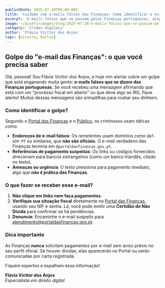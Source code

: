 ```yaml
---
publishDate: 2025-07-28T00:00:00Z
title: 'Cuidado com e-mails falsos das Finanças: Como identificar e evitar golpes'
excerpt: 'E-mails falsos que se passam pelas Finanças portuguesas, alegando dívidas ou processos fiscais'
image: ~/assets/images/blog/2025-07-28-e-mails-falsos-que-se-passam-pelas-finanças-portuguesas-alegando-dívidas-ou-processos-fiscais.jpg
category: 'Crimes digitais'
author: 'Flávia Victtor dos Anjos'
tags: [direito, burlas]
---
```


## Golpe do "e-mail das Finanças": o que você precisa saber  

Olá, pessoal! Sou Flávia Victtor dos Anjos, e hoje vim alertar sobre um golpe que está enganando muita gente: **e-mails falsos que se dizem das Finanças portuguesas**. Se você recebeu uma mensagem afirmando que está com um "processo fiscal em aberto" ou que deve algo ao IRS, fique atento! Muitas dessas mensagens são armadilhas para roubar seu dinheiro.  

### Como identificar o golpe?  

Segundo o [Portal das Finanças](https://info.portaldasfinancas.gov.pt/pt/destaques/Paginas/Alerta_seguranca_20250716.aspx) e o [Público](https://www.publico.pt/2025/05/30/sociedade/noticia/fisco-alerta-nova-serie-emails-falsos-falar-possivel-reembolso-2134984), os criminosos usam táticas como:  

- **Endereços de e-mail falsos**: Os remetentes usam domínios como `@AT-GOV-PT` ou similares, que **não são oficiais**. O e-mail verdadeiro das Finanças termina em `@portaldasfinancas.gov.pt`.  
- **Referências de pagamento suspeitas**: Os links ou códigos fornecidos direcionam para bancos estrangeiros (como um banco irlandês, citado no texto).  
- **Ameaças ou urgência**: O texto pressiona para pagamento imediato, algo que **não é prática das Finanças**.  

### O que fazer se receber esse e-mail?  

1. **Não clique em links nem faça pagamentos**.  
2. **Verifique sua situação fiscal** diretamente no [Portal das Finanças](https://info.portaldasfinancas.gov.pt), usando seu NIF e senha. Lá, você pode emitir uma **Certidão de Não Dívida** para confirmar se há pendências.  
3. **Denuncie**: Encaminhe o e-mail suspeito para atendimento@portaldasfinancas.gov.pt.

### Dica importante  

As Finanças **nunca** solicitam pagamentos por e-mail sem aviso prévio no seu perfil oficial. Se houver dívidas, elas aparecerão no Portal ou serão comunicadas por carta registrada.  

Fiquem espertos e espalhem essa informação!

**Flávia Victtor dos Anjos**  
*Especialista em direito digital*  